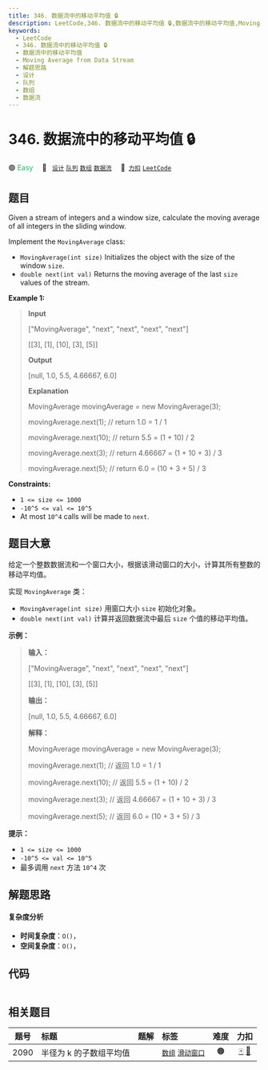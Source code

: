 ```yaml
---
title: 346. 数据流中的移动平均值 🔒
description: LeetCode,346. 数据流中的移动平均值 🔒,数据流中的移动平均值,Moving Average from Data Stream,解题思路,设计,队列,数组,数据流
keywords:
  - LeetCode
  - 346. 数据流中的移动平均值 🔒
  - 数据流中的移动平均值
  - Moving Average from Data Stream
  - 解题思路
  - 设计
  - 队列
  - 数组
  - 数据流
---
```


# 346. 数据流中的移动平均值 🔒

🟢 <font color=#15bd66>Easy</font>&emsp; 🔖&ensp; [`设计`](/tag/design.md) [`队列`](/tag/queue.md) [`数组`](/tag/array.md) [`数据流`](/tag/data-stream.md)&emsp; 🔗&ensp;[`力扣`](https://leetcode.cn/problems/moving-average-from-data-stream) [`LeetCode`](https://leetcode.com/problems/moving-average-from-data-stream)

## 题目

Given a stream of integers and a window size, calculate the moving average of
all integers in the sliding window.

Implement the `MovingAverage` class:

  * `MovingAverage(int size)` Initializes the object with the size of the window `size`.
  * `double next(int val)` Returns the moving average of the last `size` values of the stream.



**Example 1:**

> 
> 
> 
> 
> 
> **Input**
> 
> ["MovingAverage", "next", "next", "next", "next"]
> 
> [[3], [1], [10], [3], [5]]
> 
> **Output**
> 
> [null, 1.0, 5.5, 4.66667, 6.0]
> 
> 
> 
> **Explanation**
> 
> MovingAverage movingAverage = new MovingAverage(3);
> 
> movingAverage.next(1); // return 1.0 = 1 / 1
> 
> movingAverage.next(10); // return 5.5 = (1 + 10) / 2
> 
> movingAverage.next(3); // return 4.66667 = (1 + 10 + 3) / 3
> 
> movingAverage.next(5); // return 6.0 = (10 + 3 + 5) / 3

**Constraints:**

  * `1 <= size <= 1000`
  * `-10^5 <= val <= 10^5`
  * At most `10^4` calls will be made to `next`.


## 题目大意

给定一个整数数据流和一个窗口大小，根据该滑动窗口的大小，计算其所有整数的移动平均值。

实现 `MovingAverage` 类：

  * `MovingAverage(int size)` 用窗口大小 `size` 初始化对象。
  * `double next(int val)` 计算并返回数据流中最后 `size` 个值的移动平均值。

**示例：**

> 
> 
> 
> 
> 
> **输入：**
> 
> ["MovingAverage", "next", "next", "next", "next"]
> 
> [[3], [1], [10], [3], [5]]
> 
> **输出：**
> 
> [null, 1.0, 5.5, 4.66667, 6.0]
> 
> 
> 
> **解释：**
> 
> MovingAverage movingAverage = new MovingAverage(3);
> 
> movingAverage.next(1); // 返回 1.0 = 1 / 1
> 
> movingAverage.next(10); // 返回 5.5 = (1 + 10) / 2
> 
> movingAverage.next(3); // 返回 4.66667 = (1 + 10 + 3) / 3
> 
> movingAverage.next(5); // 返回 6.0 = (10 + 3 + 5) / 3
> 
> 

**提示：**

  * `1 <= size <= 1000`
  * `-10^5 <= val <= 10^5`
  * 最多调用 `next` 方法 `10^4` 次


## 解题思路

#### 复杂度分析

- **时间复杂度**：`O()`，
- **空间复杂度**：`O()`，

## 代码

```javascript

```

## 相关题目

<!-- prettier-ignore -->
| 题号 | 标题 | 题解 | 标签 | 难度 | 力扣 |
| :------: | :------ | :------: | :------ | :------: | :------: |
| 2090 | 半径为 k 的子数组平均值 |  |  [`数组`](/tag/array.md) [`滑动窗口`](/tag/sliding-window.md) | 🟠 | [🀄️](https://leetcode.cn/problems/k-radius-subarray-averages) [🔗](https://leetcode.com/problems/k-radius-subarray-averages) |